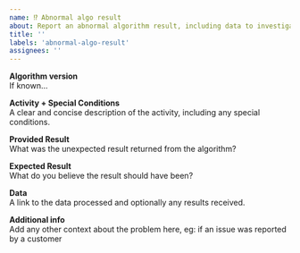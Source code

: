 ```yaml
---
name: ⁉ Abnormal algo result
about: Report an abnormal algorithm result, including data to investigate the issue.
title: ''
labels: 'abnormal-algo-result'
assignees: ''
---
```


**Algorithm version**  
If known...

**Activity + Special Conditions**  
A clear and concise description of the activity, including any special conditions.

**Provided Result**  
What was the unexpected result returned from the algorithm?

**Expected Result**  
What do you believe the result should have been?

**Data**  
A link to the data processed and optionally any results received.

**Additional info**  
Add any other context about the problem here, eg: if an issue was reported by a customer
